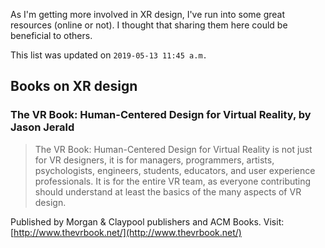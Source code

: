As I'm getting more involved in XR design, I've run into some great resources (online or not). I thought that sharing them here could be beneficial to others.

This list was updated on `2019-05-13 11:45 a.m.`

## Books on XR design
### The VR Book: Human-Centered Design for Virtual Reality, by Jason Jerald
>The VR Book: Human-Centered Design for Virtual Reality is not just for VR designers, it is for managers, programmers, artists, psychologists, engineers, students, educators, and user experience professionals.  It is for the entire VR team, as everyone contributing should understand at least the basics of the many aspects of VR design.

Published by Morgan & Claypool publishers and ACM Books.
Visit: [http://www.thevrbook.net/](http://www.thevrbook.net/)
### 
